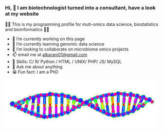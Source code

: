 
 ###  Hi, 👋 I am biotechnologist turned into a consultant, have a look at my website
👾👾 This is my programming profile for muti-omics data science, biostatistics and bioinformatics 👾👾
- 🎯 I’m currently working on this page
- 🧬 I’m currently learning genomic data science 
- 👯 I’m looking to collaborate on microbiome omics projects 
- 📫 email me at alkarani01@gmail.com
- 🤖 Skills: C/ R/ Python / HTML / UNIX/ PHP/ JS/ MySQL
- 💬 Ask me about anything 
- 😁 Fun fact: I am a PhD 

![alt text](https://github.com/alkarani01/Biostatistics/blob/main/dna-gif-8.gif)
